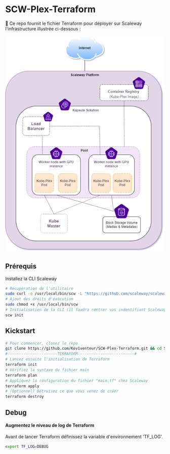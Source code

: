 # SCW-Plex-Terraform
:key: Ce repo fournit le fichier Terraform pour déployer sur Scaleway l'infrastructure illustrée ci-dessous : 

<p align="center">
  <img src="annexes/images/Infra.png?style=centerme">
</p>

## Prérequis
Installez la CLI Scaleway
```bash
# Récupération de l'utilitaire
sudo curl -o /usr/local/bin/scw -L "https://github.com/scaleway/scaleway-cli/releases/download/v2.4.0/scw-2.4.0-linux-x86_64"
# Ajout des droits d'éxécution
sudo chmod +x /usr/local/bin/scw
# Initialisation de la CLI (il faudra rentrer vos indentifiant Scaleway)
scw init
```

## Kickstart

```BASH
# Pour commencer, clonez le repo
git clone https://github.com/Kev1venteur/SCW-Plex-Terraform.git && cd SCW-Plex-Terraform
#----------------------TERRAFORM-------------------------#
# Lancez ensuite l'initialisation de Terraform
terraform init
# Vérifiez la syntaxe du fichier main
terraform plan
# Appliquez la configuration du fichier "main.tf" chez Scaleway
terraform apply
# (Optionnel) Détruisez ce que vous venez de créer
terraform destroy
``` 

## Debug

#### Augmentez le niveau de log de Terraform

Avant de lancer Terraform définissez la variable d'environnement 'TF_LOG'.

```bash
export TF_LOG=DEBUG
```

